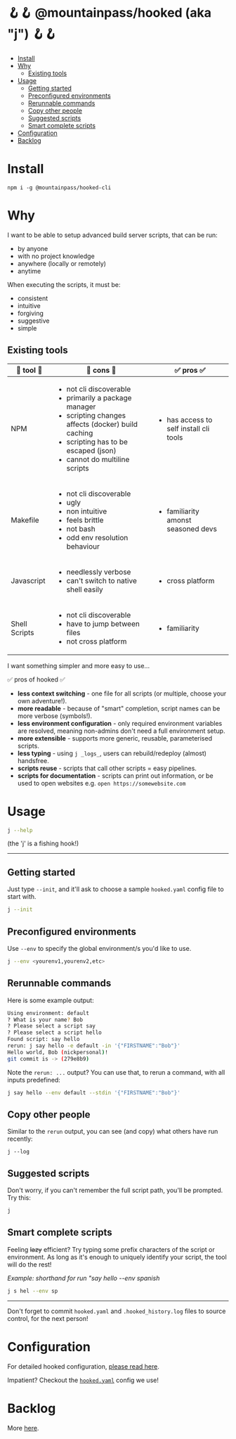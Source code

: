 # 🪝🪝 @mountainpass/hooked (aka "j") 🪝🪝 <!-- omit in toc -->

- [Install](#install)
- [Why](#why)
  - [Existing tools](#existing-tools)
- [Usage](#usage)
  - [Getting started](#getting-started)
  - [Preconfigured environments](#preconfigured-environments)
  - [Rerunnable commands](#rerunnable-commands)
  - [Copy other people](#copy-other-people)
  - [Suggested scripts](#suggested-scripts)
  - [Smart complete scripts](#smart-complete-scripts)
- [Configuration](#configuration)
- [Backlog](#backlog)



# Install

```
npm i -g @mountainpass/hooked-cli
```

# Why

I want to be able to setup advanced build server scripts, that can be run:
- by anyone
- with no project knowledge
- anywhere (locally or remotely)
- anytime

When executing the scripts, it must be:
- consistent
- intuitive
- forgiving
- suggestive
- simple

## Existing tools

|🔨 tool 🔨|🚨 cons 🚨|✅ pros ✅|
|---|---|---|
| NPM | <ul><li>not cli discoverable</li><li>primarily a package manager</li><li>scripting changes affects (docker) build caching</li><li>scripting has to be escaped (json)</li><li>cannot do multiline scripts</li></ul> | <ul><li>has access to self install cli tools</li></ul> |
| Makefile | <ul><li>not cli discoverable</li><li>ugly</li><li>non intuitive</li><li>feels brittle</li><li>not bash</li><li>odd env resolution behaviour</li></ul> | <ul><li>familiarity amonst seasoned devs</li></ul> |
| Javascript | <ul><li>needlessly verbose</li><li>can't switch to native shell easily</li></ul> | <ul><li>cross platform</li></ul> |
| Shell Scripts | <ul><li>not cli discoverable</li><li>have to jump between files</li><li>not cross platform</li></ul> | <ul><li>familiarity</li></ul> |

I want something simpler and more easy to use...

✅ pros of hooked ✅
- **less context switching** - one file for all scripts (or multiple, choose your own adventure!).
- **more readable** - because of "smart" completion, script names can be more verbose (symbols!).
- **less environment configuration** - only required environment variables are resolved, meaning non-admins don't need a full environment setup.
- **more extensible** - supports more generic, reusable, parameterised scripts.
- **less typing** - using `j _logs_`, users can rebuild/redeploy (almost) handsfree.
- **scripts reuse** - scripts that call other scripts = easy pipelines.
- **scripts for documentation** - scripts can print out information, or be used to open websites e.g. `open https://somewebsite.com`

# Usage

```sh
j --help
```
(the 'j' is a fishing hook!)

---

## Getting started

Just type `--init`, and it'll ask to choose a sample `hooked.yaml` config file to start with.
```sh
j --init
```

## Preconfigured environments

Use `--env` to specify the global environment/s you'd like to use. 
```sh
j --env <yourenv1,yourenv2,etc>
```

## Rerunnable commands

Here is some example output:
```sh
Using environment: default
? What is your name? Bob
? Please select a script say
? Please select a script hello
Found script: say hello
rerun: j say hello -e default -in '{"FIRSTNAME":"Bob"}'
Hello world, Bob (nickpersonal)!
git commit is -> (279e8b9)
```

Note the `rerun: ...` output? You can use that, to rerun a command, with all inputs predefined:
```sh
j say hello --env default --stdin '{"FIRSTNAME":"Bob"}'
```

## Copy other people

Similar to the `rerun` output, you can see (and copy) what others have run recently:
```
j --log
```

## Suggested scripts

Don't worry, if you can't remember the full script path, you'll be prompted. Try this:
```sh
j
```

## Smart complete scripts

Feeling ~~lazy~~ efficient? Try typing some prefix characters of the script or environment. As long as it's enough to uniquely identify your script, the tool will do the rest!

*Example: shorthand for run "say hello --env spanish*
```sh
j s hel --env sp
```

---

Don't forget to commit `hooked.yaml` and `.hooked_history.log` files to source control, for the next person!

# Configuration

For detailed hooked configuration, [please read here](_CONFIG.md).

Impatient? Checkout the [`hooked.yaml`](hooked.yaml) config we use!

# Backlog

More [here](_BACKLOG.md).